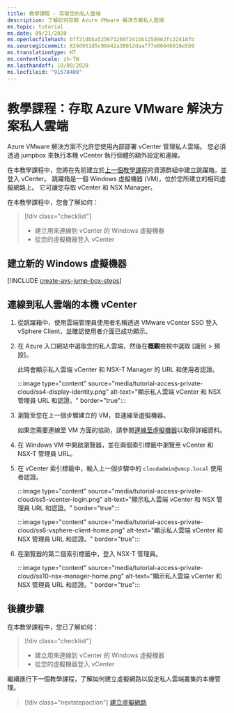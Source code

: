 ```yaml
---
title: 教學課程 - 存取您的私人雲端
description: 了解如何存取 Azure VMware 解決方案私人雲端
ms.topic: tutorial
ms.date: 09/21/2020
ms.openlocfilehash: b7f21dbba5256712607241bb1258962fc22418fb
ms.sourcegitcommit: 829d951d5c90442a38012daaf77e86046018e5b9
ms.translationtype: HT
ms.contentlocale: zh-TW
ms.lasthandoff: 10/09/2020
ms.locfileid: "91578408"
---
```

# <a name="tutorial-access-an-azure-vmware-solution-private-cloud"></a>教學課程：存取 Azure VMware 解決方案私人雲端

Azure VMware 解決方案不允許您使用內部部署 vCenter 管理私人雲端。 您必須透過 jumpbox 來執行本機 vCenter 執行個體的額外設定和連線。 

在本教學課程中，您將在先前建立於[上一個教學課程](tutorial-configure-networking.md)的資源群組中建立跳躍箱，並登入 vCenter。 跳躍箱是一個 Windows 虛擬機器 (VM)，位於您所建立的相同虛擬網路上。  它可讓您存取 vCenter 和 NSX Manager。 

在本教學課程中，您會了解如何：

> [!div class="checklist"]
> * 建立用來連線到 vCenter 的 Windows 虛擬機器
> * 從您的虛擬機器登入 vCenter

## <a name="create-a-new-windows-virtual-machine"></a>建立新的 Windows 虛擬機器

[!INCLUDE [create-avs-jump-box-steps](includes/create-jump-box-steps.md)]

## <a name="connect-to-the-local-vcenter-of-your-private-cloud"></a>連線到私人雲端的本機 vCenter

1. 從跳躍箱中，使用雲端管理員使用者名稱透過 VMware vCenter SSO 登入 vSphere Client，並確認使用者介面已成功顯示。

1. 在 Azure 入口網站中選取您的私人雲端，然後在**概觀**檢視中選取 [識別 > 預設]。 

   此時會顯示私人雲端 vCenter 和 NSX-T Manager 的 URL 和使用者認證。

   :::image type="content" source="media/tutorial-access-private-cloud/ss4-display-identity.png" alt-text="顯示私人雲端 vCenter 和 NSX 管理員 URL 和認證。" border="true":::

1. 瀏覽至您在上一個步驟建立的 VM，並連線至虛擬機器。 

   如果您需要連線至 VM 方面的協助，請參閱[連線至虛擬機器](../virtual-machines/windows/connect-logon.md#connect-to-the-virtual-machine)以取得詳細資料。

1. 在 Windows VM 中開啟瀏覽器，並在兩個索引標籤中瀏覽至 vCenter 和 NSX-T 管理員 URL。 

1. 在 vCenter 索引標籤中，輸入上一個步驟中的 `cloudadmin@vmcp.local` 使用者認證。

   :::image type="content" source="media/tutorial-access-private-cloud/ss5-vcenter-login.png" alt-text="顯示私人雲端 vCenter 和 NSX 管理員 URL 和認證。" border="true":::

   :::image type="content" source="media/tutorial-access-private-cloud/ss6-vsphere-client-home.png" alt-text="顯示私人雲端 vCenter 和 NSX 管理員 URL 和認證。" border="true":::

1. 在瀏覽器的第二個索引標籤中，登入 NSX-T 管理員。

   :::image type="content" source="media/tutorial-access-private-cloud/ss10-nsx-manager-home.png" alt-text="顯示私人雲端 vCenter 和 NSX 管理員 URL 和認證。" border="true":::



## <a name="next-steps"></a>後續步驟

在本教學課程中，您已了解如何：

> [!div class="checklist"]
> * 建立用來連線到 vCenter 的 Windows 虛擬機器
> * 從您的虛擬機器登入 vCenter

繼續進行下一個教學課程，了解如何建立虛擬網路以設定私人雲端叢集的本機管理。

> [!div class="nextstepaction"]
> [建立虛擬網路](tutorial-configure-networking.md)


